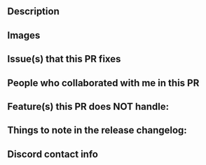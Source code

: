 <!--- Provide a general summary of your changes in the Title above -->

<!--- Before submitting, please make sure your pull request meets the scope guidelines. If unsure, please open a thread in #pr-discussions.-->
<!--- Scope Guidelines: https://github.com/rh-hideout/pokeemerald-expansion/blob/master/docs/scope.md  -->
<!--- #pr-discussions:  https://discord.com/channels/419213663107416084/1102784418369785948 -->

## Description
<!--- Describe your changes in detail -->
<!--- If you believe this PR qualifies as a "Big Feature" as defined in docs/team_procedures/schedule.md, please let a Maintainer know! -->

## Images
<!-- Please provide with relevant GIFs or images to make it easier for reviewers to accept your PR quicker.-->
<!-- If it doesn't apply, feel free to remove this section. -->

## Issue(s) that this PR fixes
<!-- Format: "Fixes #2345, fixes #4523, fixes #2222." -->
<!-- If it doesn't apply, feel free to remove this section. -->

## **People who collaborated with me in this PR**
<!-- Please credit everyone else that contributed to this PR, be it code and/or assets. -->
<!-- Use their GitHub tag if they have one (or add "@/" at the start if they don't). Be sure to start the line using @ so the automatic changelog can properly detect the collaborators. -->
<!-- Eg.: "@Lunos for sprites, @/Masuda for support" -->
<!-- If it doesn't apply, feel free to remove this section. -->

## Feature(s) this PR does NOT handle:
<!-- If your PR contains any unfinished features that are not considered merge-blocking, please list them here for clarity so no one can forget. -->
<!-- If it doesn't apply, feel free to remove this section. -->

## Things to note in the release changelog:
<!-- We use an automated system to generate our changelogs, so if there's something of note that our end users should know in regards to this change besides the title of this PR, they should be added here. -->
<!-- *MUST* be structured as bullet points. -->
<!-- If it doesn't apply, feel free to remove this section. -->

## **Discord contact info**
<!--- Formatted as username (e.g. Lunos) or username#numbers (e.g. Lunos#4026) -->
<!--- Contributors must join https://discord.gg/6CzjAG6GZk -->
